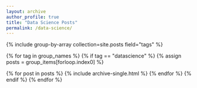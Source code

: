 ```yaml
---
layout: archive
author_profile: true
title: "Data Science Posts"
permalink: /data-science/
---  
```




{% include group-by-array collection=site.posts field="tags" %}

{% for tag in group_names %}
{% if tag == "datascience" %}
  {% assign posts = group_items[forloop.index0] %}

  {% for post in posts %}
    {% include archive-single.html %}
  {% endfor %}
  {% endif %}
{% endfor %}


              